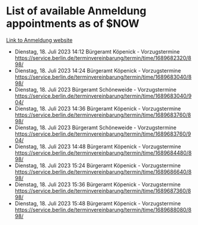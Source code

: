 # List of available Anmeldung appointments as of $NOW
[Link to Anmeldung website](https://service.berlin.de/terminvereinbarung/termin/tag.php?termin=1&anliegen[]=120686&dienstleisterlist=122210,122217,327316,122219,327312,122227,327314,122231,327346,122243,327348,122254,122252,329742,122260,329745,122262,329748,122271,327278,122273,327274,122277,327276,330436,122280,327294,122282,327290,122284,327292,122291,327270,122285,327266,122286,327264,122296,327268,150230,329760,122297,327286,122294,327284,122312,329763,122314,329775,122304,327330,122311,327334,122309,327332,317869,122281,327352,122279,329772,122283,122276,327324,122274,327326,122267,329766,122246,327318,122251,327320,122257,327322,122208,327298,122226,327300&herkunft=http%3A%2F%2Fservice.berlin.de%2Fdienstleistung%2F120686%2F)
- Dienstag, 18. Juli 2023 14:12 Bürgeramt Köpenick - Vorzugstermine https://service.berlin.de/terminvereinbarung/termin/time/1689682320/898/
- Dienstag, 18. Juli 2023 14:24 Bürgeramt Köpenick - Vorzugstermine https://service.berlin.de/terminvereinbarung/termin/time/1689683040/898/
- Dienstag, 18. Juli 2023  Bürgeramt Schöneweide - Vorzugstermine https://service.berlin.de/terminvereinbarung/termin/time/1689683040/904/
- Dienstag, 18. Juli 2023 14:36 Bürgeramt Köpenick - Vorzugstermine https://service.berlin.de/terminvereinbarung/termin/time/1689683760/898/
- Dienstag, 18. Juli 2023  Bürgeramt Schöneweide - Vorzugstermine https://service.berlin.de/terminvereinbarung/termin/time/1689683760/904/
- Dienstag, 18. Juli 2023 14:48 Bürgeramt Köpenick - Vorzugstermine https://service.berlin.de/terminvereinbarung/termin/time/1689684480/898/
- Dienstag, 18. Juli 2023 15:24 Bürgeramt Köpenick - Vorzugstermine https://service.berlin.de/terminvereinbarung/termin/time/1689686640/898/
- Dienstag, 18. Juli 2023 15:36 Bürgeramt Köpenick - Vorzugstermine https://service.berlin.de/terminvereinbarung/termin/time/1689687360/898/
- Dienstag, 18. Juli 2023 15:48 Bürgeramt Köpenick - Vorzugstermine https://service.berlin.de/terminvereinbarung/termin/time/1689688080/898/

